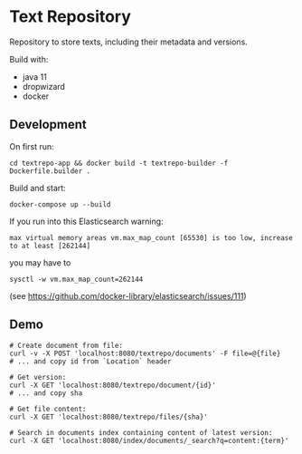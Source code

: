 # Text Repository

Repository to store texts, including their metadata and versions.

Build with:
- java 11
- dropwizard
- docker

## Development

On first run:
```
cd textrepo-app && docker build -t textrepo-builder -f Dockerfile.builder .
```

Build and start:
```
docker-compose up --build
```

If you run into this Elasticsearch warning:
```
max virtual memory areas vm.max_map_count [65530] is too low, increase to at least [262144]
```

you may have to
```
sysctl -w vm.max_map_count=262144
```

(see https://github.com/docker-library/elasticsearch/issues/111)

## Demo
```
# Create document from file:
curl -v -X POST 'localhost:8080/textrepo/documents' -F file=@{file}
# ... and copy id from `Location` header

# Get version:
curl -X GET 'localhost:8080/textrepo/document/{id}'
# ... and copy sha

# Get file content:
curl -X GET 'localhost:8080/textrepo/files/{sha}'

# Search in documents index containing content of latest version:
curl -X GET 'localhost:8080/index/documents/_search?q=content:{term}'
```
